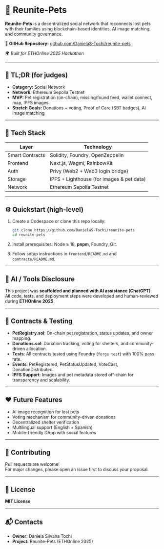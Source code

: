 # 🐾 Reunite-Pets

**Reunite-Pets** is a decentralized social network that reconnects lost pets with their families using blockchain-based identities, AI image matching, and community governance.

🔗 **GitHub Repository:** [github.com/DanielaS-Tochi/reunite-pets](https://github.com/DanielaS-Tochi/reunite-pets)

🌍 *Built for ETHOnline 2025 Hackathon*

---

## 🧩 TL;DR (for judges)

- **Category:** Social Network  
- **Network:** Ethereum Sepolia Testnet  
- **MVP:** Pet registration (on-chain), missing/found feed, wallet connect, map, IPFS images  
- **Stretch Goals:** Donations + voting, Proof of Care (SBT badges), AI image matching  

---

## 🚀 Tech Stack

| Layer | Technology |
|-------|-------------|
| Smart Contracts | Solidity, Foundry, OpenZeppelin |
| Frontend | Next.js, Wagmi, RainbowKit |
| Auth | Privy (Web2 + Web3 login bridge) |
| Storage | IPFS + Lighthouse (for images & pet data) |
| Network | Ethereum Sepolia Testnet |

---

## ⚙️ Quickstart (high-level)

1. Create a Codespace or clone this repo locally:

   ```bash
   git clone https://github.com/DanielaS-Tochi/reunite-pets
   cd reunite-pets

2. Install prerequisites: Node ≥ 18, **pnpm**, Foundry, Git.  
3. Follow setup instructions in `frontend/README.md` and `contracts/README.md`.

---

## 🤖 AI / Tools Disclosure

This project was **scaffolded and planned with AI assistance (ChatGPT)**.  
All code, tests, and deployment steps were developed and human-reviewed during **ETHOnline 2025**.

---
## 📝 Contracts & Testing

- **PetRegistry.sol**: On-chain pet registration, status updates, and owner mapping.
- **Donations.sol**: Donation tracking, voting for shelters, and community-driven allocation.
- **Tests**: All contracts tested using Foundry (`forge test`) with 100% pass rate.
- **Events**: PetRegistered, PetStatusUpdated, VoteCast, DonationDistributed.
- **IPFS Support**: Images and pet metadata stored off-chain for transparency and scalability.
---

## ❤️ Future Features

- AI image recognition for lost pets  
- Voting mechanism for community-driven donations  
- Decentralized shelter verification  
- Multilingual support (English + Spanish)  
- Mobile-friendly DApp with social features  

---

## 🤝 Contributing

Pull requests are welcome!  
For major changes, please open an issue first to discuss your proposal.

---

## 🧾 License

**MIT License**

---

## 📬 Contacts

- **Owner:** Daniela Silvana Tochi  
- **Project:** Reunite-Pets (ETHOnline 2025)




